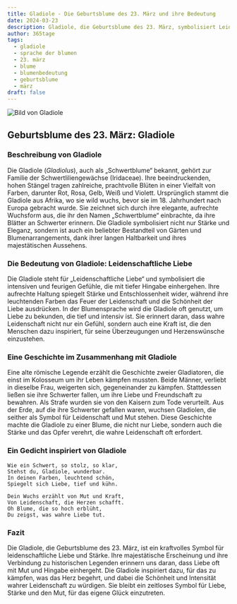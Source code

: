 ```yaml
---
title: Gladiole - Die Geburtsblume des 23. März und ihre Bedeutung
date: 2024-03-23
description: Gladiole, die Geburtsblume des 23. März, symbolisiert Leidenschaftliche Liebe. Erfahre mehr über ihre Geschichte, Bedeutung und Symbolik in der Sprache der Blumen.
author: 365tage
tags:
  - gladiole
  - sprache der blumen
  - 23. märz
  - blume
  - blumenbedeutung
  - geburtsblume
  - märz
draft: false
---
```


![Bild von Gladiole](https://cdn.pixabay.com/photo/2020/07/13/18/56/flowers-5401735_640.jpg#center)


## Geburtsblume des 23. März: Gladiole

### Beschreibung von Gladiole

Die Gladiole (_Gladiolus_), auch als „Schwertblume“ bekannt, gehört zur Familie der Schwertliliengewächse (Iridaceae). Ihre beeindruckenden, hohen Stängel tragen zahlreiche, prachtvolle Blüten in einer Vielfalt von Farben, darunter Rot, Rosa, Gelb, Weiß und Violett. Ursprünglich stammt die Gladiole aus Afrika, wo sie wild wuchs, bevor sie im 18. Jahrhundert nach Europa gebracht wurde. Sie zeichnet sich durch ihre elegante, aufrechte Wuchsform aus, die ihr den Namen „Schwertblume“ einbrachte, da ihre Blätter an Schwerter erinnern. Die Gladiole symbolisiert nicht nur Stärke und Eleganz, sondern ist auch ein beliebter Bestandteil von Gärten und Blumenarrangements, dank ihrer langen Haltbarkeit und ihres majestätischen Aussehens.

### Die Bedeutung von Gladiole: Leidenschaftliche Liebe

Die Gladiole steht für „Leidenschaftliche Liebe“ und symbolisiert die intensiven und feurigen Gefühle, die mit tiefer Hingabe einhergehen. Ihre aufrechte Haltung spiegelt Stärke und Entschlossenheit wider, während ihre leuchtenden Farben das Feuer der Leidenschaft und die Schönheit der Liebe ausdrücken. In der Blumensprache wird die Gladiole oft genutzt, um Liebe zu bekunden, die tief und intensiv ist. Sie erinnert daran, dass wahre Leidenschaft nicht nur ein Gefühl, sondern auch eine Kraft ist, die den Menschen dazu inspiriert, für seine Überzeugungen und Herzenswünsche einzustehen.

### Eine Geschichte im Zusammenhang mit Gladiole

Eine alte römische Legende erzählt die Geschichte zweier Gladiatoren, die einst im Kolosseum um ihr Leben kämpfen mussten. Beide Männer, verliebt in dieselbe Frau, weigerten sich, gegeneinander zu kämpfen. Stattdessen ließen sie ihre Schwerter fallen, um ihre Liebe und Freundschaft zu bewahren. Als Strafe wurden sie von den Kaisern zum Tode verurteilt. Aus der Erde, auf die ihre Schwerter gefallen waren, wuchsen Gladiolen, die seither als Symbol für Leidenschaft und Mut stehen. Diese Geschichte machte die Gladiole zu einer Blume, die nicht nur Liebe, sondern auch die Stärke und das Opfer verehrt, die wahre Leidenschaft oft erfordert.

### Ein Gedicht inspiriert von Gladiole

```
Wie ein Schwert, so stolz, so klar,  
Stehst du, Gladiole, wunderbar.  
In deinen Farben, leuchtend schön,  
Spiegelt sich Liebe, tief und kühn.  

Dein Wuchs erzählt von Mut und Kraft,  
Von Leidenschaft, die Herzen schafft.  
Oh Blume, die so hoch erblüht,  
Du zeigst, was wahre Liebe tut.  
```

### Fazit

Die Gladiole, die Geburtsblume des 23. März, ist ein kraftvolles Symbol für leidenschaftliche Liebe und Stärke. Ihre majestätische Erscheinung und ihre Verbindung zu historischen Legenden erinnern uns daran, dass Liebe oft mit Mut und Hingabe einhergeht. Die Gladiole inspiriert dazu, für das zu kämpfen, was das Herz begehrt, und dabei die Schönheit und Intensität wahrer Leidenschaft zu würdigen. Sie bleibt ein zeitloses Symbol für Liebe, Stärke und den Mut, für das eigene Glück einzutreten.